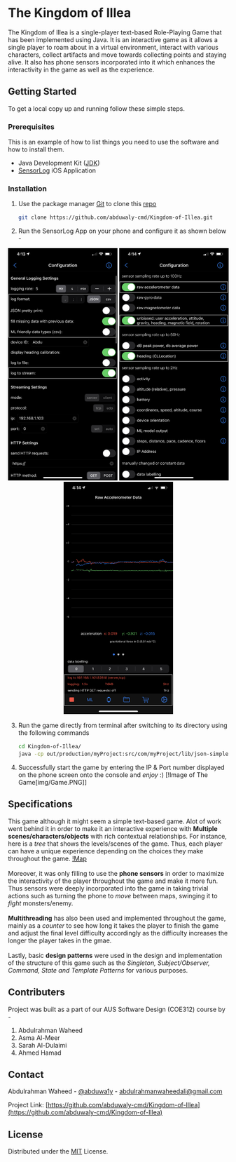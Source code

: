 <!-- ABOUT THE PROJECT -->
# The Kingdom of Illea

The Kingdom of Illea is a single-player text-based Role-Playing Game that has been implemented using Java. It is an interactive game as it allows a single player to roam about in a virtual environment, interact with various characters, collect artifacts and move towards collecting points and staying alive. It also has phone sensors incorporated into it which enhances the interactivity in the game as well as the experience.


<!-- GETTING STARTED -->
## Getting Started

To get a local copy up and running follow these simple steps.

### Prerequisites

This is an example of how to list things you need to use the software and how to install them.
* Java Development Kit ([JDK](https://docs.oracle.com/en/java/javase/15/install/overview-jdk-installation.html#GUID-8677A77F-231A-40F7-98B9-1FD0B48C346A))
* [SensorLog](https://apps.apple.com/us/app/sensorlog/id388014573) iOS Application

### Installation

1. Use the package manager [Git](https://git-scm.com/) to clone this [repo](https://github.com/abduwaly-cmd/Kingdom-of-Illea)
   ```sh
   git clone https://github.com/abduwaly-cmd/Kingdom-of-Illea.git
   ```

2. Run the SensorLog App on your phone and configure it as shown below -
  <p float="center" align="center">
    <img src="img/Set_jSON.PNG" width="250" height="530" />
    <img src="img/Set_Sensors.PNG" width="250" height="530" /> 
    <img src="img/Start_Server.PNG" width="250" height="530" />
  </p>

3. Run the game directly from terminal after switching to its directory using the following commands
   ```sh
   cd Kingdom-of-Illea/
   java -cp out/production/myProject:src/com/myProject/lib/json-simple-1.1.jar com.myProject.Driver.Main
   ```

4. Successfully start the game by entering the IP & Port number displayed on the phone screen onto the console and *enjoy* :)
[!Image of The Game[img/Game.PNG]]


<!-- Specifications -->
## Specifications
This game although it might seem a simple text-based game. Alot of work went behind it in order to make it an interactive experience with **Multiple scenes/characters/objects** with rich contextual relationships. For instance, here is a *tree* that shows the levels/scenes of the game. Thus, each player can have a unique experience depending on the choices they make throughout the game.
[!Map](img/Tree.png)
<br />
<br />
Moreover, it was only filling to use the **phone sensors** in order to maximize the interactivity of the player throughout the game and make it more fun. Thus sensors were deeply incorporated into the game in taking trivial actions such as turning the phone to *move* between maps, swinging it to *fight* monsters/enemy.
<br />
<br />
**Multithreading** has also been used and implemented throughout the game, mainly as a *counter* to see how long it takes the player to finish the game and adjust the final level difficulty accordingly as the difficulty increases the longer the player takes in the gmae.
<br />
<br />
Lastly, basic **design patterns** were used in the design and implementation of the structure of this game such as the *Singleton, Subject/Observer, Command, State and Template Patterns* for various purposes.



<!-- CONTRIBUTING -->
## Contributers
Project was built as a part of our AUS Software Design (COE312) course by -
1. Abdulrahman Waheed
2. Asma Al-Meer
3. Sarah Al-Dulaimi
4. Ahmed Hamad

<!-- CONTACT -->
## Contact

Abdulrahman Waheed - [@abduwa1y](https://twitter.com/abduwa1y) - [abdulrahmanwaheedali@gmail.com](mailto:abdulrahmanwaheedali@gmail.com)

Project Link: [https://github.com/abduwaly-cmd/Kingdom-of-Illea](https://github.com/abduwaly-cmd/Kingdom-of-Illea)

<!-- LICENSE -->
## License

Distributed under the [MIT](https://choosealicense.com/licenses/mit/) License.
